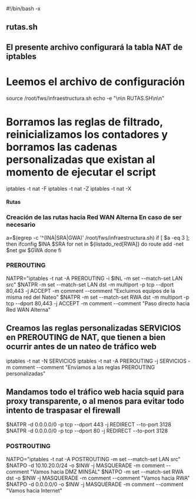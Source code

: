 #!/bin/bash -x 
## rutas.sh ## 
## El presente archivo configurará la tabla NAT de iptables 
# Leemos el archivo de configuración 
source /root/fws/infraestructura.sh
echo -e "\n\n RUTAS.SH\n\n"

# Borramos las reglas de filtrado, reinicializamos los contadores y borramos las cadenas personalizadas que existan al momento de ejecutar el script
iptables -t nat -F
iptables -t nat -Z
iptables -t nat -X

#### Rutas ##### 
### Creación de las rutas hacia Red WAN Alterna En caso de ser necesario
a=$(egrep -c '^(INA|SRA|GWA)' /root/fws/infraestructura.sh)
if [ $a -eq 3 ]; then 
    ifconfig $INA $SRA
    for net in ${listado_red[RWA]}
    do
        route add -net $net gw $GWA
    done
fi

### PREROUTING
NATPR="iptables -t nat -A PREROUTING -i $INL -m set --match-set LAN src"
$NATPR -m set --match-set LAN dst -m multiport -p tcp --dport 80,443 -j ACCEPT -m comment --comment "Excluimos equipos de la misma red del Nateo"
$NATPR -m set --match-set RWA dst -m multiport -p tcp --dport 80,443 -j ACCEPT -m comment --comment "Paso directo hacia Red WAN Alterna"
## Creamos las reglas personalizadas SERVICIOS en PREROUTING de NAT, que tienen a bien ocurrir antes de un nateo de tráfico web
iptables -t nat -N SERVICIOS 
iptables -t nat -A PREROUTING -j SERVICIOS -m comment --comment "Enviamos a las reglas PREROUTING personalizadas"
## Mandamos todo el tráfico web hacia squid para proxy transparente, o al menos para evitar todo intento de traspasar el firewall
$NATPR -d 0.0.0.0/0 -p tcp --dport 443 -j REDIRECT --to-port 3128
$NATPR -d 0.0.0.0/0 -p tcp --dport 80 -j REDIRECT --to-port 3128

### POSTROUTING
NATPO="iptables -t nat -A POSTROUTING -m set --match-set LAN src"
$NATPO -d 10.10.20.0/24 -o $INW -j MASQUERADE -m comment --comment "Vamos hacia DMZ MINSAL"
$NATPO -m set --match-set RWA dst -o $INW -j MASQUERADE -m comment --comment "Vamos hacia RWA"
$NATPO -d 0.0.0.0/0 -o $INW -j MASQUERADE -m comment --comment "Vamos hacia Internet"
